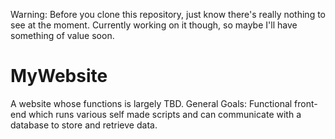 Warning: Before you clone this repository, just know there's really nothing to see at the moment.
Currently working on it though, so maybe I'll have something of value soon.

# MyWebsite
A website whose functions is largely TBD. 
General Goals: Functional front-end which runs various self made scripts and can communicate with a database to store and retrieve data.


